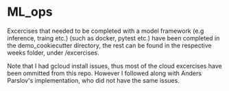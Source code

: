 # ML_ops

Excercises that needed to be completed with a model  framework (e.g inference, traing etc.) (such as docker, pytest etc.) have been completed in the demo_cookiecutter directory, the rest can be found in the respective weeks folder, under /excercises.

Note that I had gcloud install issues, thus most of the cloud excercises have been ommitted from this repo. However I followed along with Anders Parslov's implementation, who did not have the same issues.
